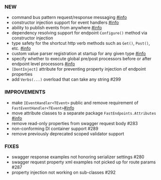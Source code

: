 ### NEW
- command bus pattern request/response messaging [#info](https://fast-endpoints.com/docs/command-bus)
- constructor injection support for event handlers [#info](https://fast-endpoints.com/docs/dependency-injection#event-handler-dependencies)
- ability to publish events from anywhere [#info](https://fast-endpoints.com/docs/event-bus#publish-from-anywhere)
- dependency resolving support for endpoint `Configure()` method via constructor injection
- type safety for the shortcut http verb methods such as `Get()`, `Post()`, etc. [#info](https://fast-endpoints.com/docs/misc-conveniences#strongly-typed-route-parameters)
- custom value parser registration at startup for any given type [#info](https://fast-endpoints.com/docs/model-binding#custom-value-parsers)
- specify whether to execute global pre/post processors before or after endpoint level processors [#info](https://fast-endpoints.com/docs/pre-post-processors#global-processors)
- `[DontInject]` attribute for preventing property injection of endpoint properties
- add `Verbs(...)` overload that can take any string #299

### IMPROVEMENTS
- make `IEventHandler<TEvent>` public and remove requirement of `FastEventHandler<TEvent>`[#info](https://fast-endpoints.com/docs/event-bus#_2-define-an-event-handler)
- move attribute classes to a separate package `FastEndpoints.Attributes` [#info](https://discord.com/channels/933662816458645504/955771546654359553/1032020804671647854)
- remove read-only properties from swagger request body #283
- non-conforming DI container support #289
- remove previously deprecated scoped validator support

### FIXES
- swagger response examples not honoring serializer settings #280
- swagger request property xml examples not picked up for route params #287 
- property injection not working on sub-classes #292